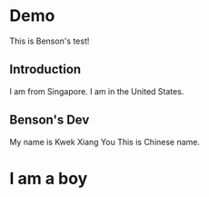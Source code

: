 # Demo

This is Benson's test!
## Introduction
I am from Singapore.
I am in the United States.

## Benson's Dev
My name is Kwek Xiang You
This is Chinese name.

# I am a boy

